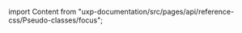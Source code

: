 
import Content from "uxp-documentation/src/pages/api/reference-css/Pseudo-classes/focus";

<Content query="product=photoshop"/>
